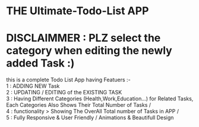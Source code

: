 #  THE Ultimate-Todo-List APP  <br> 
# DISCLAIMMER : PLZ select the category when editing the newly added Task :) <br> 
this is a complete Todo List App having Featuers :-  <br>
1 : ADDING NEW Task  <br> 
2 : UPDATING / EDITING of the EXISTING TASK <br> 
3 : Having Different Categories (Health,Work,Education...) for Related Tasks,  <br> 
 Each Categories Also Shows Their Total Number of Tasks / <br> 
4 : functionality > Showing The OverAll Total number of Tasks in APP / <br>
5 : Fully Responsive & User Friendly / Animations  & Beautifull Design  <br> 
